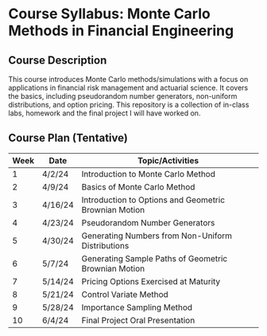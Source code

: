 # Course Syllabus: Monte Carlo Methods in Financial Engineering

## Course Description

This course introduces Monte Carlo methods/simulations with a focus on applications in financial risk management and actuarial science. It covers the basics, including pseudorandom number generators, non-uniform distributions, and option pricing. This repository is a collection of in-class labs, homework and the final project I will have worked on. 

## Course Plan (Tentative)

| Week  | Date    | Topic/Activities                                        |
|-------|---------|---------------------------------------------------------|
| 1     | 4/2/24  | Introduction to Monte Carlo Method                      |
| 2     | 4/9/24  | Basics of Monte Carlo Method                            |
| 3     | 4/16/24 | Introduction to Options and Geometric Brownian Motion   |
| 4     | 4/23/24 | Pseudorandom Number Generators                          |
| 5     | 4/30/24 | Generating Numbers from Non-Uniform Distributions       |
| 6     | 5/7/24  | Generating Sample Paths of Geometric Brownian Motion    |
| 7     | 5/14/24 | Pricing Options Exercised at Maturity                   |
| 8     | 5/21/24 | Control Variate Method                                  |
| 9     | 5/28/24 | Importance Sampling Method                              |
| 10    | 6/4/24  | Final Project Oral Presentation                         |
